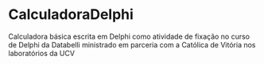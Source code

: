 # CalculadoraDelphi
Calculadora básica escrita em Delphi como atividade de fixação no curso de Delphi da Databelli ministrado em parceria com a Católica de Vitória nos laboratórios da UCV
